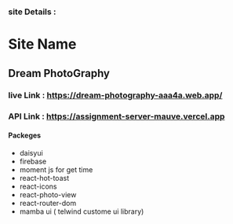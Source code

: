 ### site Details : 
# Site Name 
## Dream PhotoGraphy
### live Link : https://dream-photography-aaa4a.web.app/
### API Link : https://assignment-server-mauve.vercel.app
#### Packeges
* daisyui
* firebase
* moment js for get time 
* react-hot-toast
* react-icons
* react-photo-view
* react-router-dom
* mamba ui ( telwind custome ui library)